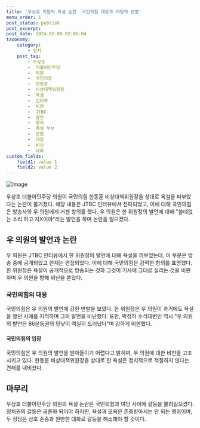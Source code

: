 ```yaml
---
title: '우상호 의원의 욕설 논란  국민의힘 대응과 여당의 반발'
menu_order: 1
post_status: publish
post_excerpt: 
post_date: 2024-02-09 02:06:04
taxonomy:
    category:
        - 정치
    post_tag:
        - 우상호
        -  더불어민주당
        -  의원
        -  국민의힘
        -  한동훈
        -  비상대책위원장
        -  욕설
        -  인터뷰
        -  비판
        -  JTBC
        -  발언
        -  항의
        -  욕설 부분
        -  반발
        -  대응
        -  비난
        -  대화
custom_fields:
    field1: value 1
    field2: value 2
---
```


![Image](https://imgnews.pstatic.net/image/021/2024/02/08/0002620621_001_20240208204601056.jpg?type=w647)

우상호 더불어민주당 의원이 국민의힘 한동훈 비상대책위원장을 상대로 욕설을 퍼부었다는 논란이 불거졌다. 해당 내용은 JTBC 인터뷰에서 전파되었고, 이에 대해 국민의힘은 방송사와 우 의원에게 거센 항의를 했다. 우 의원은 한 위원장의 발언에 대해 "쓸데없는 소리 하고 지X이야"라는 발언을 하며 논란을 일으켰다.
## 우 의원의 발언과 논란
우 의원은 JTBC 인터뷰에서 한 위원장의 발언에 대해 욕설을 퍼부었는데, 이 부분은 방송 중에 공개되었고 현재는 편집되었다. 이에 대해 국민의힘은 강력한 항의를 표명했다. 한 위원장은 욕설이 공개적으로 방송되는 것과 그것이 기사에 그대로 실리는 것을 비판하며 우 의원을 향해 비난을 쏟았다.
### 국민의힘의 대응
국민의힘은 우 의원의 발언에 강한 반발을 보였다. 한 위원장은 우 의원이 과거에도 욕설을 했던 사례를 지적하며 그의 발언을 비난했다. 또한, 박정하 수석대변인 역시 "우 의원의 발언은 86운동권의 민낯이 여실히 드러났다"며 강하게 비판했다.
#### 국민의힘의 입장
국민의힘은 우 의원의 발언을 받아들이기 어렵다고 밝히며, 우 의원에 대한 비판을 고조시키고 있다. 한동훈 비상대책위원장을 상대로 한 욕설은 정치적으로 적절하지 않다는 견해를 내비쳤다.
## 마무리
우상호 더불어민주당 의원의 욕설 논란은 국민의힘과 여당 사이에 갈등을 불러일으켰다. 정치권의 갈등은 공론화 되어야 하지만, 욕설과 모욕은 존중받아서는 안 되는 행위이며, 두 정당은 상호 존중과 원만한 대화로 갈등을 해소해야 할 것이다.
